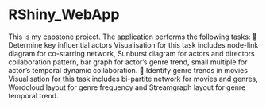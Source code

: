 # RShiny_WebApp
This is my capstone project. 
The application performs the following tasks:
 Determine key influential actors
Visualisation for this task includes node-link diagram for co-starring
network, Sunburst diagram for actors and directors collaboration
pattern, bar graph for actor’s genre trend, small multiple for actor’s
temporal dynamic collaboration.
 Identify genre trends in movies
Visualisation for this task includes bi-partite network for movies and
genres, Wordcloud layout for genre frequency and Streamgraph layout
for genre temporal trend.
